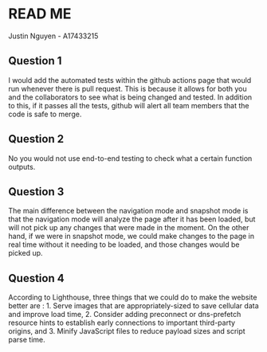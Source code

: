 # READ ME
Justin Nguyen - A17433215

## Question 1
I would add the automated tests within the github actions page that would run whenever there is pull request. This is because it allows for both
you and the collaborators to see what is being changed and tested. In addition to this, if it passes all the tests, github will alert all 
team members that the code is safe to merge.

## Question 2
No you would not use end-to-end testing to check what a certain function outputs.

## Question 3
The main difference between the navigation mode and snapshot mode is that the navigation mode will analyze the page after it has been loaded, but will not pick up any changes that were made in the moment. On the other hand, if we were in snapshot mode, we could make changes to the page in real time without it needing to be loaded, and those changes would be picked up.

## Question 4
According to Lighthouse, three things that we could do to make the website better are : 1. Serve images that are appropriately-sized to save cellular data and improve load time, 2. Consider adding preconnect or dns-prefetch resource hints to establish early connections to important third-party origins, and 3. Minify JavaScript files to reduce payload sizes and script parse time. 


